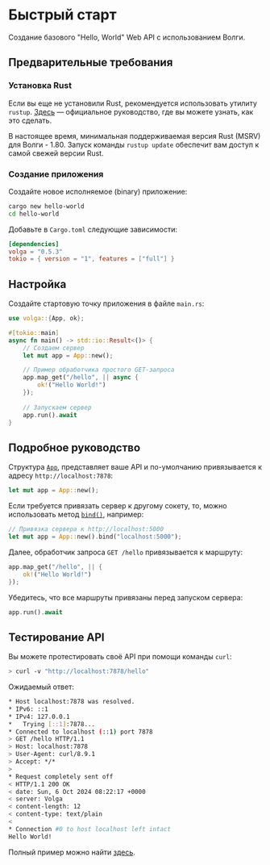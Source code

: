 # Быстрый старт

Создание базового "Hello, World" Web API с использованием Волги.

## Предварительные требования

### Установка Rust

Если вы еще не установили Rust, рекомендуется использовать утилиту `rustup`. [Здесь](https://doc.rust-lang.ru/book/ch01-01-installation.html) — официальное руководство, где вы можете узнать, как это сделать.

В настоящее время, минимальная поддерживаемая версия Rust (MSRV) для Волги - 1.80. Запуск команды `rustup update` обеспечит вам доступ к самой свежей версии Rust.

### Создание приложения
Создайте новое исполняемое (binary) приложение:
```bash
cargo new hello-world
cd hello-world
```

Добавьте в `Cargo.toml` следующие зависимости:

```toml
[dependencies]
volga = "0.5.3"
tokio = { version = "1", features = ["full"] }
```

## Настройка

Создайте стартовую точку приложения в файле `main.rs`:

```rust
use volga::{App, ok};

#[tokio::main]
async fn main() -> std::io::Result<()> {
    // Создаем сервер
    let mut app = App::new();

    // Пример обработчика простого GET-запроса
    app.map_get("/hello", || async {
        ok!("Hello World!")
    });
    
    // Запускаем сервер
    app.run().await
}
```

## Подробное руководство

Структура [`App`](https://docs.rs/volga/latest/volga/app/struct.App.html), представляет ваше API и по-умолчанию привязывается к адресу `http://localhost:7878`:

```rust
let mut app = App::new();
```

Если требуется привязать сервер к другому сокету, то, можно использовать метод [`bind()`](https://docs.rs/volga/latest/volga/app/struct.App.html#method.bind), например:

```rust
// Привязка сервера к http://localhost:5000
let mut app = App::new().bind("localhost:5000");
```

Далее, обработчик запроса `GET /hello` привязывается к маршруту:

```rust
app.map_get("/hello", || {
    ok!("Hello World!")
});
```

Убедитесь, что все маршруты привязаны перед запуском сервера:

```rust
app.run().await
```

## Тестирование API

Вы можете протестировать своё API при помощи команды `curl`:

```bash
> curl -v "http://localhost:7878/hello"
```

Ожидаемый ответ:

```bash
* Host localhost:7878 was resolved.
* IPv6: ::1
* IPv4: 127.0.0.1
*   Trying [::1]:7878...
* Connected to localhost (::1) port 7878
> GET /hello HTTP/1.1
> Host: localhost:7878
> User-Agent: curl/8.9.1
> Accept: */*
>
* Request completely sent off
< HTTP/1.1 200 OK
< date: Sun, 6 Oct 2024 08:22:17 +0000
< server: Volga
< content-length: 12
< content-type: text/plain
<
* Connection #0 to host localhost left intact
Hello World!
```

Полный пример можно найти [здесь](https://github.com/RomanEmreis/volga/blob/main/examples/hello_world.rs).
